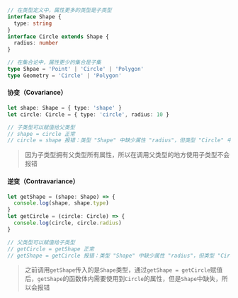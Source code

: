 ```typescript
// 在类型定义中，属性更多的类型是子类型
interface Shape {
  type: string
}
interface Circle extends Shape {
  radius: number
}
```

```typescript
// 在集合论中，属性更少的集合是子集
type Shpae = 'Point' | 'Circle' | 'Polygon'
type Geometry = 'Circle' | 'Polygon'
```

#### 协变（Covariance）

```typescript
let shape: Shape = { type: 'shape' }
let circle: Circle = { type: 'circle', radius: 10 }

// 子类型可以赋值给父类型
// shape = circle 正常
// circle = shape 报错：类型 "Shape" 中缺少属性 "radius"，但类型 "Circle" 中需要该属性
```

> 因为子类型拥有父类型所有属性，所以在调用父类型的地方使用子类型不会报错

#### 逆变（Contravariance）

```typescript
let getShape = (shape: Shape) => {
  console.log(shape, shape.type)
}
let getCircle = (circle: Circle) => {
  console.log(circle, circle.radius)
}

// 父类型可以赋值给子类型
// getCircle = getShape 正常
// getShape = getCircle 报错：类型 "Shape" 中缺少属性 "radius"，但类型 "Circle" 中需要该属性
```

> 之前调用`getShape`传入的是`Shape`类型，通过`getShape = getCircle`赋值后，`getShape`的函数体内需要使用到`Circle`的属性，但是`Shape`中缺失，所以会报错